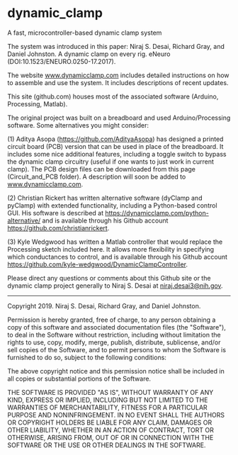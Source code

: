 # dynamic_clamp
A fast, microcontroller-based dynamic clamp system

The system was introduced in this paper: Niraj S. Desai, Richard Gray, and Daniel Johnston. A dynamic clamp on every rig. eNeuro (DOI:10.1523/ENEURO.0250-17.2017).

The website www.dynamicclamp.com includes detailed instructions on how to assemble and use the system. It includes descriptions of recent updates.

This site (github.com) houses most of the associated software (Arduino, Processing, Matlab).

The original project was built on a breadboard and used Arduino/Processing software. Some alternatives you might consider:

(1) Aditya Asopa (https://github.com/AdityaAsopa) has designed a printed circuit board (PCB) version that can be used in place of the breadboard. It includes some nice additional features, including a toggle switch to bypass the dynamic clamp circuitry (useful if one wants to just work in current clamp). The PCB design files can be downloaded from this page (Circuit_and_PCB folder). A description will soon be added to www.dynamicclamp.com. 

(2) Christian Rickert has written alternative software (dyClamp and pyClamp) with extended functionality, including a Python-based control GUI. His software is described at https://dynamicclamp.com/python-alternative/ and is available through his Github account https://github.com/christianrickert.

(3) Kyle Wedgwood has written a Matlab controller that would replace the Processing sketch included here. It allows more flexibility in specifying which conductances to control, and is available through his Github account https://github.com/kyle-wedgwood/DynamicClampController.

Please direct any questions or comments about this Github site or the dynamic clamp project generally to Niraj S. Desai at niraj.desai3@nih.gov.
 


******************************************************************************************************************************************
Copyright 2019. Niraj S. Desai, Richard Gray, and Daniel Johnston.

Permission is hereby granted, free of charge, to any person obtaining a copy of this software and associated documentation files (the "Software"), to deal in the Software without restriction, including without limitation the rights to use, copy, modify, merge, publish, distribute, sublicense, and/or sell copies of the Software, and to permit persons to whom the Software is furnished to do so, subject to the following conditions:

The above copyright notice and this permission notice shall be included in all copies or substantial portions of the Software.

THE SOFTWARE IS PROVIDED "AS IS", WITHOUT WARRANTY OF ANY KIND, EXPRESS OR IMPLIED, INCLUDING BUT NOT LIMITED TO THE WARRANTIES OF MERCHANTABILITY, FITNESS FOR A PARTICULAR PURPOSE AND NONINFRINGEMENT. IN NO EVENT SHALL THE AUTHORS OR COPYRIGHT HOLDERS BE LIABLE FOR ANY CLAIM, DAMAGES OR OTHER LIABILITY, WHETHER IN AN ACTION OF CONTRACT, TORT OR OTHERWISE, ARISING FROM, OUT OF OR IN CONNECTION WITH THE SOFTWARE OR THE USE OR OTHER DEALINGS IN THE SOFTWARE.
